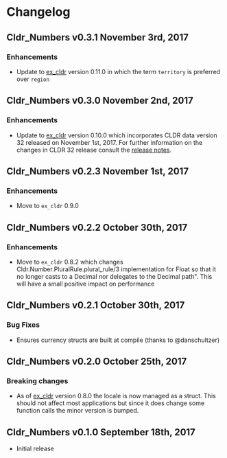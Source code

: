 # Changelog

## Cldr_Numbers v0.3.1 November 3rd, 2017

### Enhancements

* Update to [ex_cldr](https://hex.pm/packages/ex_cldr) version 0.11.0 in which the term `territory` is preferred over `region`

## Cldr_Numbers v0.3.0 November 2nd, 2017

### Enhancements

* Update to [ex_cldr](https://hex.pm/packages/ex_cldr) version 0.10.0 which incorporates CLDR data version 32 released on November 1st, 2017.  For further information on the changes in CLDR 32 release consult the [release notes](http://cldr.unicode.org/index/downloads/cldr-32).

## Cldr_Numbers v0.2.3 November 1st, 2017

### Enhancements

* Move to `ex_cldr` 0.9.0

## Cldr_Numbers v0.2.2 October 30th, 2017

### Enhancements

* Move to `ex_cldr` 0.8.2 which changes Cldr.Number.PluralRule.plural_rule/3 implementation for Float so that it no longer casts to a Decimal nor delegates to the Decimal path".  This will have a small positive impact on performance

## Cldr_Numbers v0.2.1 October 30th, 2017

### Bug Fixes

* Ensures currency structs are built at compile (thanks to @danschultzer)

## Cldr_Numbers v0.2.0 October 25th, 2017

### Breaking changes

* As of [ex_cldr](https://hex.pm/packages/ex_cldr) version 0.8.0 the locale is now managed as a struct.  This should not affect most applications but since it does change some function calls the minor version is bumped.

## Cldr_Numbers v0.1.0 September 18th, 2017

* Initial release
